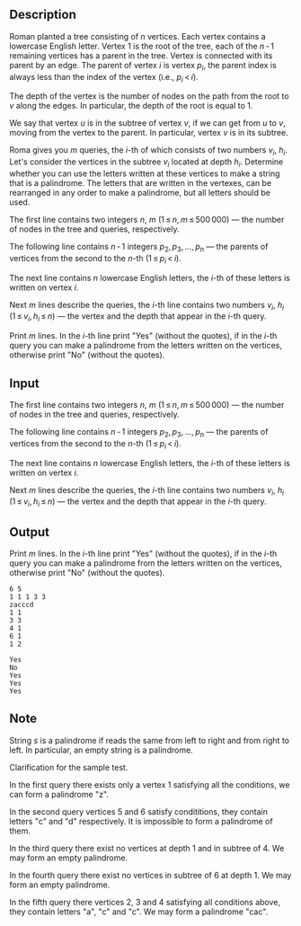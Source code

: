 ## Description

<div><p>Roman planted a tree consisting of <span class="tex-span"><i>n</i></span> vertices. Each vertex contains a lowercase English letter. Vertex <span class="tex-span">1</span> is the root of the tree, each of the <span class="tex-span"><i>n</i> - 1</span> remaining vertices has a <span class="tex-font-style-it">parent</span> in the tree. Vertex is connected with its parent by an edge. The parent of vertex <span class="tex-span"><i>i</i></span> is vertex <span class="tex-span"><i>p</i><sub class="lower-index"><i>i</i></sub></span>, the parent index is always less than the index of the vertex (i.e., <span class="tex-span"><i>p</i><sub class="lower-index"><i>i</i></sub> &lt; <i>i</i></span>).</p><p>The <span class="tex-font-style-it">depth</span> of the vertex is the number of nodes on the path from the root to <span class="tex-span"><i>v</i></span> along the edges. In particular, the depth of the root is equal to <span class="tex-span">1</span>.</p><p>We say that vertex <span class="tex-span"><i>u</i></span> is in the <span class="tex-font-style-it">subtree</span> of vertex <span class="tex-span"><i>v</i></span>, if we can get from <span class="tex-span"><i>u</i></span> to <span class="tex-span"><i>v</i></span>, moving from the vertex to the parent. In particular, vertex <span class="tex-span"><i>v</i></span> is in its subtree.</p><p>Roma gives you <span class="tex-span"><i>m</i></span> queries, the <span class="tex-span"><i>i</i></span>-th of which consists of two numbers <span class="tex-span"><i>v</i><sub class="lower-index"><i>i</i></sub></span>, <span class="tex-span"><i>h</i><sub class="lower-index"><i>i</i></sub></span>. Let's consider the vertices in the subtree <span class="tex-span"><i>v</i><sub class="lower-index"><i>i</i></sub></span> located at depth <span class="tex-span"><i>h</i><sub class="lower-index"><i>i</i></sub></span>. Determine whether you can use the letters written at these vertices to make a string that is a <span class="tex-font-style-it">palindrome</span>. The letters that are written in the vertexes, can be rearranged in any order to make a palindrome, but all letters should be used.</p></div><div class="input-specification"><p>The first line contains two integers <span class="tex-span"><i>n</i></span>, <span class="tex-span"><i>m</i></span> (<span class="tex-span">1 ≤ <i>n</i>, <i>m</i> ≤ 500 000</span>) — the number of nodes in the tree and queries, respectively.</p><p>The following line contains <span class="tex-span"><i>n</i> - 1</span> integers <span class="tex-span"><i>p</i><sub class="lower-index">2</sub>, <i>p</i><sub class="lower-index">3</sub>, ..., <i>p</i><sub class="lower-index"><i>n</i></sub></span> — the parents of vertices from the second to the <span class="tex-span"><i>n</i></span>-th (<span class="tex-span">1 ≤ <i>p</i><sub class="lower-index"><i>i</i></sub> &lt; <i>i</i></span>).</p><p>The next line contains <span class="tex-span"><i>n</i></span> lowercase English letters, the <span class="tex-span"><i>i</i></span>-th of these letters is written on vertex <span class="tex-span"><i>i</i></span>.</p><p>Next <span class="tex-span"><i>m</i></span> lines describe the queries, the <span class="tex-span"><i>i</i></span>-th line contains two numbers <span class="tex-span"><i>v</i><sub class="lower-index"><i>i</i></sub></span>, <span class="tex-span"><i>h</i><sub class="lower-index"><i>i</i></sub></span> (<span class="tex-span">1 ≤ <i>v</i><sub class="lower-index"><i>i</i></sub>, <i>h</i><sub class="lower-index"><i>i</i></sub> ≤ <i>n</i></span>) — the vertex and the depth that appear in the <span class="tex-span"><i>i</i></span>-th query.</p></div><div class="output-specification"><p>Print <span class="tex-span"><i>m</i></span> lines. In the <span class="tex-span"><i>i</i></span>-th line print "<span class="tex-font-style-tt">Yes</span>" (without the quotes), if in the <span class="tex-span"><i>i</i></span>-th query you can make a palindrome from the letters written on the vertices, otherwise print "<span class="tex-font-style-tt">No</span>" (without the quotes).</p></div>

## Input

<p>The first line contains two integers <span class="tex-span"><i>n</i></span>, <span class="tex-span"><i>m</i></span> (<span class="tex-span">1 ≤ <i>n</i>, <i>m</i> ≤ 500 000</span>) — the number of nodes in the tree and queries, respectively.</p><p>The following line contains <span class="tex-span"><i>n</i> - 1</span> integers <span class="tex-span"><i>p</i><sub class="lower-index">2</sub>, <i>p</i><sub class="lower-index">3</sub>, ..., <i>p</i><sub class="lower-index"><i>n</i></sub></span> — the parents of vertices from the second to the <span class="tex-span"><i>n</i></span>-th (<span class="tex-span">1 ≤ <i>p</i><sub class="lower-index"><i>i</i></sub> &lt; <i>i</i></span>).</p><p>The next line contains <span class="tex-span"><i>n</i></span> lowercase English letters, the <span class="tex-span"><i>i</i></span>-th of these letters is written on vertex <span class="tex-span"><i>i</i></span>.</p><p>Next <span class="tex-span"><i>m</i></span> lines describe the queries, the <span class="tex-span"><i>i</i></span>-th line contains two numbers <span class="tex-span"><i>v</i><sub class="lower-index"><i>i</i></sub></span>, <span class="tex-span"><i>h</i><sub class="lower-index"><i>i</i></sub></span> (<span class="tex-span">1 ≤ <i>v</i><sub class="lower-index"><i>i</i></sub>, <i>h</i><sub class="lower-index"><i>i</i></sub> ≤ <i>n</i></span>) — the vertex and the depth that appear in the <span class="tex-span"><i>i</i></span>-th query.</p>

## Output

<p>Print <span class="tex-span"><i>m</i></span> lines. In the <span class="tex-span"><i>i</i></span>-th line print "<span class="tex-font-style-tt">Yes</span>" (without the quotes), if in the <span class="tex-span"><i>i</i></span>-th query you can make a palindrome from the letters written on the vertices, otherwise print "<span class="tex-font-style-tt">No</span>" (without the quotes).</p>





```input1
6 5
1 1 1 3 3
zacccd
1 1
3 3
4 1
6 1
1 2

```




```output1
Yes
No
Yes
Yes
Yes

```



## Note

<p>String <span class="tex-span"><i>s</i></span> is a <span class="tex-font-style-it">palindrome</span> if reads the same from left to right and from right to left. In particular, an empty string is a palindrome.</p><p>Clarification for the sample test.</p><p>In the first query there exists only a vertex 1 satisfying all the conditions, we can form a palindrome "<span class="tex-font-style-tt">z</span>".</p><p>In the second query vertices 5 and 6 satisfy condititions, they contain letters "<span class="tex-font-style-tt">с</span>" and "<span class="tex-font-style-tt">d</span>" respectively. It is impossible to form a palindrome of them.</p><p>In the third query there exist no vertices at depth 1 and in subtree of 4. We may form an empty palindrome.</p><p>In the fourth query there exist no vertices <span class="tex-font-style-bf">in subtree of 6 at depth 1</span>. We may form an empty palindrome.</p><p>In the fifth query there vertices 2, 3 and 4 satisfying all conditions above, they contain letters "<span class="tex-font-style-tt">a</span>", "<span class="tex-font-style-tt">c</span>" and "<span class="tex-font-style-tt">c</span>". We may form a palindrome "<span class="tex-font-style-tt">cac</span>".</p>
